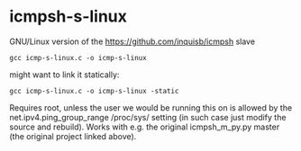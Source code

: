 # icmpsh-s-linux
GNU/Linux version of the https://github.com/inquisb/icmpsh slave

`gcc icmp-s-linux.c -o icmp-s-linux`

might want to link it statically:

`gcc icmp-s-linux.c -o icmp-s-linux -static`

Requires root, unless the user we would be running this on is allowed by the net.ipv4.ping_group_range /proc/sys/ setting (in such case just modify the source and rebuild). Works with e.g. the original icmpsh_m_py.py master (the original project linked above).
